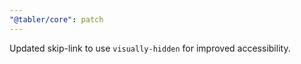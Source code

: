 ```yaml
---
"@tabler/core": patch
---
```


Updated skip-link to use `visually-hidden` for improved accessibility.
